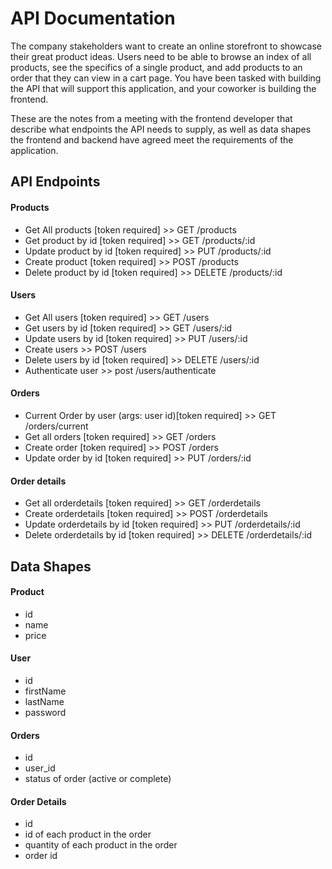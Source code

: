 # API Documentation
The company stakeholders want to create an online storefront to showcase their great product ideas. Users need to be able to browse an index of all products, see the specifics of a single product, and add products to an order that they can view in a cart page. You have been tasked with building the API that will support this application, and your coworker is building the frontend.

These are the notes from a meeting with the frontend developer that describe what endpoints the API needs to supply, as well as data shapes the frontend and backend have agreed meet the requirements of the application. 

## API Endpoints
#### Products
- Get All products [token required] >> GET /products
- Get product by id [token required] >> GET /products/:id
- Update product by id [token required] >> PUT /products/:id
- Create product [token required] >> POST /products
- Delete product by id [token required] >> DELETE /products/:id

#### Users
- Get All users [token required] >> GET /users
- Get users by id [token required] >> GET /users/:id
- Update users by id [token required] >> PUT /users/:id
- Create users >> POST /users
- Delete users by id [token required] >> DELETE /users/:id
- Authenticate user >> post /users/authenticate


#### Orders
- Current Order by user (args: user id)[token required] >> GET /orders/current
- Get all orders [token required] >> GET /orders
- Create order [token required] >> POST /orders
- Update order by id [token required] >> PUT /orders/:id

#### Order details
- Get all orderdetails [token required] >> GET /orderdetails
- Create orderdetails [token required] >> POST /orderdetails
- Update orderdetails by id [token required] >> PUT /orderdetails/:id
- Delete orderdetails by id [token required] >> DELETE /orderdetails/:id

## Data Shapes
#### Product
-  id
- name
- price

#### User
- id
- firstName
- lastName
- password

#### Orders
- id
- user_id
- status of order (active or complete)

#### Order Details
- id
- id of each product in the order
- quantity of each product in the order
- order id

